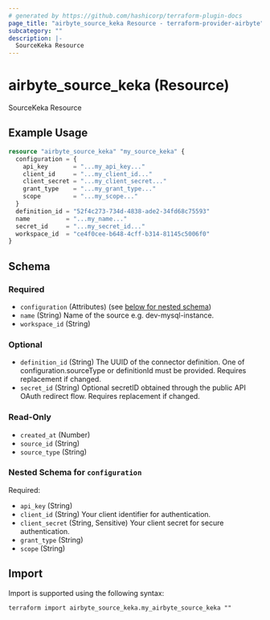 ```yaml
---
# generated by https://github.com/hashicorp/terraform-plugin-docs
page_title: "airbyte_source_keka Resource - terraform-provider-airbyte"
subcategory: ""
description: |-
  SourceKeka Resource
---
```


# airbyte_source_keka (Resource)

SourceKeka Resource

## Example Usage

```terraform
resource "airbyte_source_keka" "my_source_keka" {
  configuration = {
    api_key       = "...my_api_key..."
    client_id     = "...my_client_id..."
    client_secret = "...my_client_secret..."
    grant_type    = "...my_grant_type..."
    scope         = "...my_scope..."
  }
  definition_id = "52f4c273-734d-4838-ade2-34fd68c75593"
  name          = "...my_name..."
  secret_id     = "...my_secret_id..."
  workspace_id  = "ce4f0cee-b648-4cff-b314-81145c5006f0"
}
```

<!-- schema generated by tfplugindocs -->
## Schema

### Required

- `configuration` (Attributes) (see [below for nested schema](#nestedatt--configuration))
- `name` (String) Name of the source e.g. dev-mysql-instance.
- `workspace_id` (String)

### Optional

- `definition_id` (String) The UUID of the connector definition. One of configuration.sourceType or definitionId must be provided. Requires replacement if changed.
- `secret_id` (String) Optional secretID obtained through the public API OAuth redirect flow. Requires replacement if changed.

### Read-Only

- `created_at` (Number)
- `source_id` (String)
- `source_type` (String)

<a id="nestedatt--configuration"></a>
### Nested Schema for `configuration`

Required:

- `api_key` (String)
- `client_id` (String) Your client identifier for authentication.
- `client_secret` (String, Sensitive) Your client secret for secure authentication.
- `grant_type` (String)
- `scope` (String)

## Import

Import is supported using the following syntax:

```shell
terraform import airbyte_source_keka.my_airbyte_source_keka ""
```
